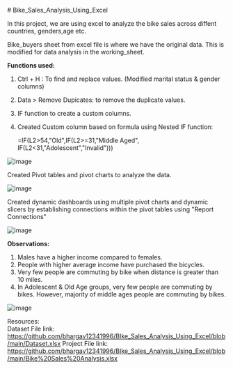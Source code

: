
 # Bike_Sales_Analysis_Using_Excel

In this project, we are using excel to analyze the bike sales across diffent countries, genders,age etc.

Bike_buyers sheet from excel file is where we have the original data. This is modified for data analysis in the working_sheet.

**Functions used:**
1. Ctrl + H : To find and replace values. (Modified marital status & gender columns)
   
2. Data > Remove Dupicates: to remove the duplicate values.
   
3. IF function to create a custom columns.
   
4. Created Custom column based on formula using Nested IF function:
   
    =IF(L2>54,"Old",IF(L2>=31,"Middle Aged", IF(L2<31,"Adolescent","Invalid")))

![image](https://github.com/user-attachments/assets/d4da1f7d-da74-459c-8e0d-5a4f7b5f6fc6)


Created Pivot tables and pivot charts to analyze the data.

![image](https://github.com/user-attachments/assets/d21933fd-3884-4569-803e-5240818ce676)

Created dynamic dashboards using multiple pivot charts and dynamic slicers by establishing connections within the pivot tables using "Report Connections"

![image](https://github.com/user-attachments/assets/05122937-a00a-4c0f-bdaf-8f98575db678)



**Observations:**
1. Males have a higher income compared to females.
2. People with higher average income have purchased the bicycles.
3. Very few people are commuting by bike when distance is greater than 10 miles.
4. In Adolescent & Old Age groups, very few people are commuting by bikes. However, majority of middle ages people are commuting by bikes.

![image](https://github.com/user-attachments/assets/f3ce9408-aea9-4037-a8e5-48294c74f45c)


Resources:
<br>
Dataset File link: https://github.com/bhargav12341996/BIke_Sales_Analysis_Using_Excel/blob/main/Dataset.xlsx
Project File link: https://github.com/bhargav12341996/BIke_Sales_Analysis_Using_Excel/blob/main/Bike%20Sales%20Analysis.xlsx
